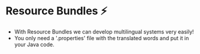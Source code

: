 # Resource Bundles :zap:

- With Resource Bundles we can develop multilingual systems very easily!
- You only need a '.properties' file with the translated words and put it in your Java code.
